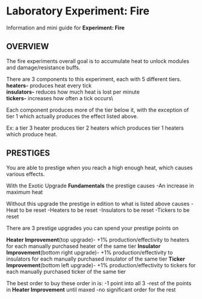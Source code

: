 # Laboratory Experiment: Fire

Information and mini guide for **Experiment: Fire**

## OVERVIEW

The fire experiments overall goal is to accumulate heat to unlock modules and damage/resistance buffs.

There are 3 components to this experiment, each with 5 different tiers.\
**heaters-** produces heat every tick\
**insulators-** reduces how much heat is lost per minute\
**tickers-** increases how often a tick occurs\

Each component produces more of the tier below it, with the exception of tier 1 which actually produces the effect listed above.

Ex: a tier 3 heater produces tier 2 heaters which produces tier 1 heaters which produce heat.


## PRESTIGES

You are able to prestige when you reach a high enough heat, which causes various effects.

With the Exotic Upgrade **Fundamentals** the prestige causes
 -An increase in maximum heat 

Without this upgrade the prestige in edition to what is listed above causes
-Heat to be reset
-Heaters to be reset
-Insulators to be reset
-Tickers to be reset

There are 3 prestige upgrades you can spend your prestige points on 

**Heater Improvement**(top upgrade)- +1% production/effectivity to heaters for each manually purchased heater of the same tier
**Insulator Improvement**(bottom right upgrade)- +1% production/effectivity to insulators for each manually purchased insulator of the same tier
**Ticker Improvement**(bottom left upgrade)- +1% production/effectivity to tickers for each manually purchased ticker of the same tier

The best order to buy these order in is:
-1 point into all 3
-rest of the points in **Heater Improvement** until maxed
-no significant order for the rest